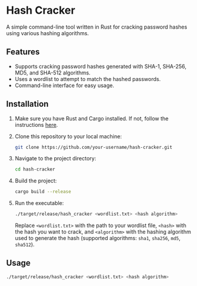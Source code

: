 # Hash Cracker

A simple command-line tool written in Rust for cracking password hashes using various hashing algorithms.

## Features

- Supports cracking password hashes generated with SHA-1, SHA-256, MD5, and SHA-512 algorithms.
- Uses a wordlist to attempt to match the hashed passwords.
- Command-line interface for easy usage.

## Installation

1. Make sure you have Rust and Cargo installed. If not, follow the instructions [here](https://www.rust-lang.org/tools/install).
2. Clone this repository to your local machine:

    ```bash
    git clone https://github.com/your-username/hash-cracker.git
    ```

3. Navigate to the project directory:

    ```bash
    cd hash-cracker
    ```

4. Build the project:

    ```bash
    cargo build --release
    ```

5. Run the executable:

    ```bash
    ./target/release/hash_cracker <wordlist.txt> <hash algorithm>
    ```

    Replace `<wordlist.txt>` with the path to your wordlist file, `<hash>` with the hash you want to crack, and `<algorithm>` with the hashing algorithm used to generate the hash (supported algorithms: `sha1`, `sha256`, `md5`, `sha512`).

## Usage

```bash
./target/release/hash_cracker <wordlist.txt> <hash algorithm>
